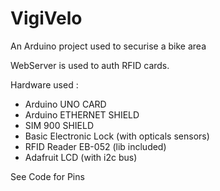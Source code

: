 # VigiVelo
An Arduino project used to securise a bike area

WebServer is used to auth RFID cards.

Hardware used :
- Arduino UNO CARD
- Arduino ETHERNET SHIELD
- SIM 900 SHIELD
- Basic Electronic Lock (with opticals sensors)
- RFID Reader EB-052 (lib included)
- Adafruit LCD (with i2c bus)


See Code for Pins
